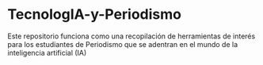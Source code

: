 # TecnologIA-y-Periodismo
Este repositorio funciona como una recopilación de herramientas de interés para los estudiantes de Periodismo que se adentran en el mundo de la inteligencia artificial (IA)

